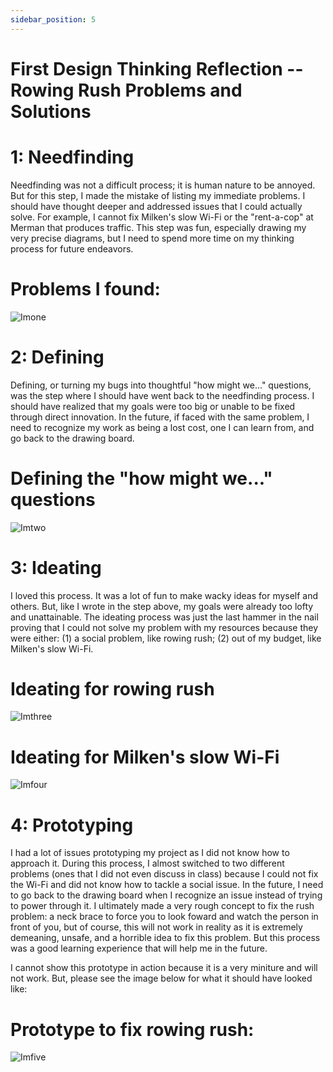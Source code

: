 ```yaml
---
sidebar_position: 5
---
```


# First Design Thinking Reflection -- Rowing Rush Problems and Solutions

# 1: Needfinding

Needfinding was not a difficult process; it is human nature to be annoyed. But for this step, I made the mistake of listing my immediate problems. I should have thought deeper and addressed issues that I could actually solve. For example, I cannot fix Milken's slow Wi-Fi or the "rent-a-cop" at Merman that produces traffic. This step was fun, especially drawing my very precise diagrams, but I need to spend more time on my thinking process for future endeavors. 

# Problems I found:

![Imone](https://cdn.discordapp.com/attachments/871870426169610332/1159983407279919134/IMG_4633.jpg?ex=653301bb&is=65208cbb&hm=fd3a4acf884170ce59f27005b161ecee7b28e8b536fa21158b17f8a398744f23&)

# 2: Defining

Defining, or turning my bugs into thoughtful "how might we..." questions, was the step where I should have went back to the needfinding process. I should have realized that my goals were too big or unable to be fixed through direct innovation. In the future, if faced with the same problem, I need to recognize my work as being a lost cost, one I can learn from, and go back to the drawing board.

# Defining the "how might we..." questions

![Imtwo](https://cdn.discordapp.com/attachments/871870426169610332/1159983193773056030/Screen_Shot_2023-10-06_at_3.38.59_PM.png?ex=65330188&is=65208c88&hm=69142cb41f28cbb2c39e87348b2edfdffe142b4359eaeed4bd56695d8e957cc9&)

# 3: Ideating

I loved this process. It was a lot of fun to make wacky ideas for myself and others. But, like I wrote in the step above, my goals were already too lofty and unattainable. The ideating process was just the last hammer in the nail proving that I could not solve my problem with my resources because they were either: (1) a social problem, like rowing rush; (2) out of my budget, like Milken's slow Wi-Fi.

# Ideating for rowing rush

![Imthree](https://cdn.discordapp.com/attachments/871870426169610332/1159984481072074772/IMG_4623.png?ex=653302bb&is=65208dbb&hm=f1aca672a2c39b42e5b5b3aeca411d9702730377e5385fc68d91821d498e00b5&)

# Ideating for Milken's slow Wi-Fi

![Imfour](https://cdn.discordapp.com/attachments/871870426169610332/1159984459949555712/IMG_4624.png?ex=653302b6&is=65208db6&hm=3508892222a89d5251033e821ba64e8cd60fd03299f2c3dc949dc3e45048a297&)

# 4: Prototyping

I had a lot of issues prototyping my project as I did not know how to approach it. During this process, I almost switched to two different problems (ones that I did not even discuss in class) because I could not fix the Wi-Fi and did not know how to tackle a social issue. In the future, I need to go back to the drawing board when I recognize an issue instead of trying to power through it. I ultimately made a very rough concept to fix the rush problem: a neck brace to force you to look foward and watch the person in front of you, but of course, this will not work in reality as it is extremely demeaning, unsafe, and a horrible idea to fix this problem. But this process was a good learning experience that will help me in the future. 

I cannot show this prototype in action because it is a very miniture and will not work. But, please see the image below for what it should have looked like: 

# Prototype to fix rowing rush:

![Imfive](https://cdn.discordapp.com/attachments/871870426169610332/1159983770938646570/IMG_4634.jpg?ex=65330212&is=65208d12&hm=1e6d51a4aa99bb2278f609bde8d156b6e71aa82eabc1336b5ae3a5b0d396d85e&2)

